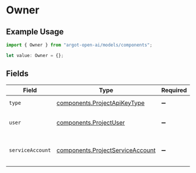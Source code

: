 # Owner

## Example Usage

```typescript
import { Owner } from "argot-open-ai/models/components";

let value: Owner = {};
```

## Fields

| Field                                                                                | Type                                                                                 | Required                                                                             | Description                                                                          |
| ------------------------------------------------------------------------------------ | ------------------------------------------------------------------------------------ | ------------------------------------------------------------------------------------ | ------------------------------------------------------------------------------------ |
| `type`                                                                               | [components.ProjectApiKeyType](../../models/components/projectapikeytype.md)         | :heavy_minus_sign:                                                                   | `user` or `service_account`                                                          |
| `user`                                                                               | [components.ProjectUser](../../models/components/projectuser.md)                     | :heavy_minus_sign:                                                                   | Represents an individual user in a project.                                          |
| `serviceAccount`                                                                     | [components.ProjectServiceAccount](../../models/components/projectserviceaccount.md) | :heavy_minus_sign:                                                                   | Represents an individual service account in a project.                               |